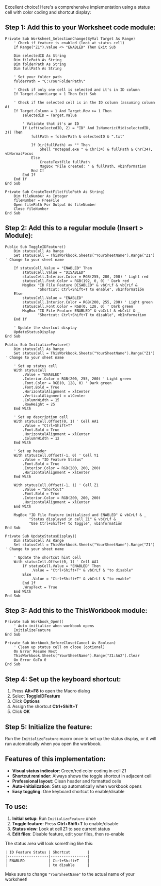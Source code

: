 Excellent choice! Here's a comprehensive implementation using a status cell with color coding and shortcut display:

## Step 1: Add this to your Worksheet code module:

```vba
Private Sub Worksheet_SelectionChange(ByVal Target As Range)
    ' Check if feature is enabled (look at status cell)
    If Range("Z1").Value <> "ENABLED" Then Exit Sub
    
    Dim selectedID As String
    Dim filePath As String
    Dim folderPath As String
    Dim fullPath As String
    
    ' Set your folder path
    folderPath = "C:\YourFolderPath\"
    
    ' Check if only one cell is selected and it's in ID column
    If Target.CountLarge > 1 Then Exit Sub
    
    ' Check if the selected cell is in the ID column (assuming column A)
    If Target.Column = 1 And Target.Row >= 1 Then
        selectedID = Target.Value
        
        ' Validate that it's an ID
        If Left(selectedID, 2) = "ID" And IsNumeric(Mid(selectedID, 3)) Then
            fullPath = folderPath & selectedID & ".txt"
            
            If Dir(fullPath) <> "" Then
                Shell "notepad.exe " & Chr(34) & fullPath & Chr(34), vbNormalFocus
            Else
                CreateTextFile fullPath
                MsgBox "File created: " & fullPath, vbInformation
            End If
        End If
    End If
End Sub

Private Sub CreateTextFile(filePath As String)
    Dim fileNumber As Integer
    fileNumber = FreeFile
    Open filePath For Output As fileNumber
    Close fileNumber
End Sub
```

## Step 2: Add this to a regular module (Insert > Module):

```vba
Public Sub ToggleIDFeature()
    Dim statusCell As Range
    Set statusCell = ThisWorkbook.Sheets("YourSheetName").Range("Z1") ' Change to your sheet name
    
    If statusCell.Value = "ENABLED" Then
        statusCell.Value = "DISABLED"
        statusCell.Interior.Color = RGB(255, 200, 200) ' Light red
        statusCell.Font.Color = RGB(192, 0, 0) ' Dark red
        MsgBox "ID File Feature DISABLED" & vbCrLf & vbCrLf & _
               "Shortcut: Ctrl+Shift+T to enable", vbInformation
    Else
        statusCell.Value = "ENABLED"
        statusCell.Interior.Color = RGB(200, 255, 200) ' Light green
        statusCell.Font.Color = RGB(0, 128, 0) ' Dark green
        MsgBox "ID File Feature ENABLED" & vbCrLf & vbCrLf & _
               "Shortcut: Ctrl+Shift+T to disable", vbInformation
    End If
    
    ' Update the shortcut display
    UpdateStatusDisplay
End Sub

Public Sub InitializeFeature()
    Dim statusCell As Range
    Set statusCell = ThisWorkbook.Sheets("YourSheetName").Range("Z1") ' Change to your sheet name
    
    ' Set up status cell
    With statusCell
        .Value = "ENABLED"
        .Interior.Color = RGB(200, 255, 200) ' Light green
        .Font.Color = RGB(0, 128, 0) ' Dark green
        .Font.Bold = True
        .HorizontalAlignment = xlCenter
        .VerticalAlignment = xlCenter
        .ColumnWidth = 15
        .RowHeight = 25
    End With
    
    ' Set up description cell
    With statusCell.Offset(0, 1) ' Cell AA1
        .Value = "Ctrl+Shift+T"
        .Font.Bold = True
        .HorizontalAlignment = xlCenter
        .ColumnWidth = 12
    End With
    
    ' Set up header
    With statusCell.Offset(-1, 0) ' Cell Y1
        .Value = "ID Feature Status"
        .Font.Bold = True
        .Interior.Color = RGB(200, 200, 200)
        .HorizontalAlignment = xlCenter
    End With
    
    With statusCell.Offset(-1, 1) ' Cell Z1
        .Value = "Shortcut"
        .Font.Bold = True
        .Interior.Color = RGB(200, 200, 200)
        .HorizontalAlignment = xlCenter
    End With
    
    MsgBox "ID File Feature initialized and ENABLED" & vbCrLf & _
           "Status displayed in cell Z1" & vbCrLf & _
           "Use Ctrl+Shift+T to toggle", vbInformation
End Sub

Private Sub UpdateStatusDisplay()
    Dim statusCell As Range
    Set statusCell = ThisWorkbook.Sheets("YourSheetName").Range("Z1") ' Change to your sheet name
    
    ' Update the shortcut hint cell
    With statusCell.Offset(0, 1) ' Cell AA1
        If statusCell.Value = "ENABLED" Then
            .Value = "Ctrl+Shift+T" & vbCrLf & "to disable"
        Else
            .Value = "Ctrl+Shift+T" & vbCrLf & "to enable"
        End If
        .WrapText = True
    End With
End Sub
```

## Step 3: Add this to the ThisWorkbook module:

```vba
Private Sub Workbook_Open()
    ' Auto-initialize when workbook opens
    InitializeFeature
End Sub

Private Sub Workbook_BeforeClose(Cancel As Boolean)
    ' Clean up status cell on close (optional)
    On Error Resume Next
    ThisWorkbook.Sheets("YourSheetName").Range("Z1:AA2").Clear
    On Error GoTo 0
End Sub
```

## Step 4: Set up the keyboard shortcut:

1. Press **Alt+F8** to open the Macro dialog
2. Select **ToggleIDFeature**
3. Click **Options**
4. Assign the shortcut **Ctrl+Shift+T**
5. Click **OK**

## Step 5: Initialize the feature:

Run the `InitializeFeature` macro once to set up the status display, or it will run automatically when you open the workbook.

## Features of this implementation:

- **Visual status indicator**: Green/red color coding in cell Z1
- **Shortcut reminder**: Always shows the toggle shortcut in adjacent cell
- **Professional layout**: Clean header and formatted cells
- **Auto-initialization**: Sets up automatically when workbook opens
- **Easy toggling**: One keyboard shortcut to enable/disable

## To use:

1. **Initial setup**: Run `InitializeFeature` once
2. **Toggle feature**: Press **Ctrl+Shift+T** to enable/disable
3. **Status view**: Look at cell Z1 to see current status
4. **Edit files**: Disable feature, edit your files, then re-enable

The status area will look something like this:
```
| ID Feature Status | Shortcut        |
|-------------------|-----------------|
| ENABLED           | Ctrl+Shift+T    |
|                   | to disable      |
```

Make sure to change `"YourSheetName"` to the actual name of your worksheet!
